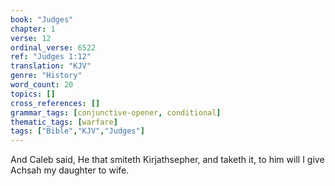 ```yaml
---
book: "Judges"
chapter: 1
verse: 12
ordinal_verse: 6522
ref: "Judges 1:12"
translation: "KJV"
genre: "History"
word_count: 20
topics: []
cross_references: []
grammar_tags: [conjunctive-opener, conditional]
thematic_tags: [warfare]
tags: ["Bible","KJV","Judges"]
---
```

And Caleb said, He that smiteth Kirjathsepher, and taketh it, to him will I give Achsah my daughter to wife.
